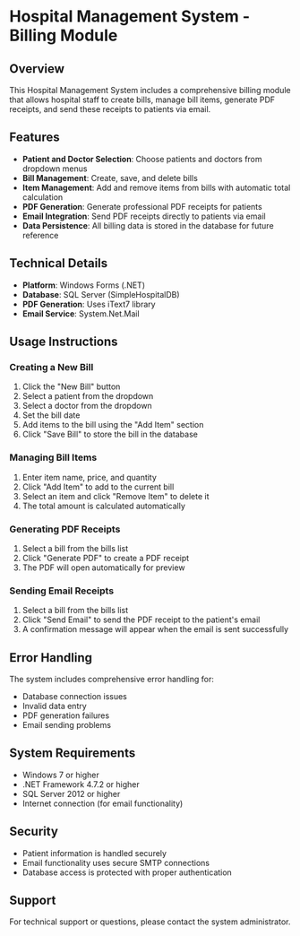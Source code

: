 # Hospital Management System - Billing Module

## Overview
This Hospital Management System includes a comprehensive billing module that allows hospital staff to create bills, manage bill items, generate PDF receipts, and send these receipts to patients via email.

## Features
- **Patient and Doctor Selection**: Choose patients and doctors from dropdown menus
- **Bill Management**: Create, save, and delete bills
- **Item Management**: Add and remove items from bills with automatic total calculation
- **PDF Generation**: Generate professional PDF receipts for patients
- **Email Integration**: Send PDF receipts directly to patients via email
- **Data Persistence**: All billing data is stored in the database for future reference

## Technical Details
- **Platform**: Windows Forms (.NET)
- **Database**: SQL Server (SimpleHospitalDB)
- **PDF Generation**: Uses iText7 library
- **Email Service**: System.Net.Mail

## Usage Instructions

### Creating a New Bill
1. Click the "New Bill" button
2. Select a patient from the dropdown
3. Select a doctor from the dropdown
4. Set the bill date
5. Add items to the bill using the "Add Item" section
6. Click "Save Bill" to store the bill in the database

### Managing Bill Items
1. Enter item name, price, and quantity
2. Click "Add Item" to add to the current bill
3. Select an item and click "Remove Item" to delete it
4. The total amount is calculated automatically

### Generating PDF Receipts
1. Select a bill from the bills list
2. Click "Generate PDF" to create a PDF receipt
3. The PDF will open automatically for preview

### Sending Email Receipts
1. Select a bill from the bills list
2. Click "Send Email" to send the PDF receipt to the patient's email
3. A confirmation message will appear when the email is sent successfully

## Error Handling
The system includes comprehensive error handling for:
- Database connection issues
- Invalid data entry
- PDF generation failures
- Email sending problems

## System Requirements
- Windows 7 or higher
- .NET Framework 4.7.2 or higher
- SQL Server 2012 or higher
- Internet connection (for email functionality)

## Security
- Patient information is handled securely
- Email functionality uses secure SMTP connections
- Database access is protected with proper authentication

## Support
For technical support or questions, please contact the system administrator.